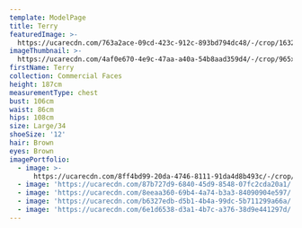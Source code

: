 ```yaml
---
template: ModelPage
title: Terry
featuredImage: >-
  https://ucarecdn.com/763a2ace-09cd-423c-912c-893bd794dc48/-/crop/1632x1219/0,92/-/preview/
imageThumbnail: >-
  https://ucarecdn.com/4af0e670-4e9c-47aa-a40a-54b8aad359d4/-/crop/965x1250/280,0/-/preview/
firstName: Terry
collection: Commercial Faces
height: 187cm
measurementType: chest
bust: 106cm
waist: 86cm
hips: 108cm
size: Large/34
shoeSize: '12'
hair: Brown
eyes: Brown
imagePortfolio:
  - image: >-
      https://ucarecdn.com/8ff4bd99-20da-4746-8111-91da4d8b493c/-/crop/735x1207/378,69/-/preview/
  - image: 'https://ucarecdn.com/87b727d9-6840-45d9-8548-07fc2cda20a1/'
  - image: 'https://ucarecdn.com/8eeaa360-69b4-4a74-b3a3-84090904e597/'
  - image: 'https://ucarecdn.com/b6327edb-d5b1-4b4a-99dc-5b711299a66a/'
  - image: 'https://ucarecdn.com/6e1d6538-d3a1-4b7c-a376-38d9e441297d/'
---
```


